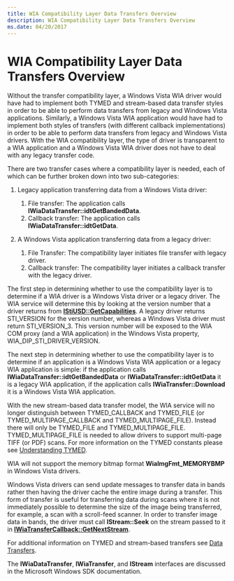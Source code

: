 ```yaml
---
title: WIA Compatibility Layer Data Transfers Overview
description: WIA Compatibility Layer Data Transfers Overview
ms.date: 04/20/2017
---
```


# WIA Compatibility Layer Data Transfers Overview


Without the transfer compatibility layer, a Windows Vista WIA driver would have had to implement both TYMED and stream-based data transfer styles in order to be able to perform data transfers from legacy and Windows Vista applications. Similarly, a Windows Vista WIA application would have had to implement both styles of transfers (with different callback implementations) in order to be able to perform data transfers from legacy and Windows Vista drivers. With the WIA compatibility layer, the type of driver is transparent to a WIA application and a Windows Vista WIA driver does not have to deal with any legacy transfer code.

There are two transfer cases where a compatibility layer is needed, each of which can be further broken down into two sub-categories:

1.  Legacy application transferring data from a Windows Vista driver:
    1.  File transfer: The application calls **IWiaDataTransfer::idtGetBandedData**.
    2.  Callback transfer: The application calls **IWiaDataTransfer::idtGetData**.

2.  A Windows Vista application transferring data from a legacy driver:
    1.  File Transfer: The compatibility layer initiates file transfer with legacy driver.
    2.  Callback transfer: The compatibility layer initiates a callback transfer with the legacy driver.

The first step in determining whether to use the compatibility layer is to determine if a WIA driver is a Windows Vista driver or a legacy driver. The WIA service will determine this by looking at the version number that a driver returns from [**IStiUSD::GetCapabilities**](/windows-hardware/drivers/ddi/stiusd/nf-stiusd-istiusd-getcapabilities). A legacy driver returns STI\_VERSION for the version number, whereas a Windows Vista driver must return STI\_VERSION\_3. This version number will be exposed to the WIA COM proxy (and a WIA application) in the Windows Vista property, WIA\_DIP\_STI\_DRIVER\_VERSION.

The next step in determining whether to use the compatibility layer is to determine if an application is a Windows Vista WIA application or a legacy WIA application is simple: if the application calls **IWiaDataTransfer::idtGetBandedData** or **IWiaDataTransfer::idtGetData** it is a legacy WIA application, if the application calls **IWiaTransfer::Download** it is a Windows Vista WIA application.

With the new stream-based data transfer model, the WIA service will no longer distinguish between TYMED\_CALLBACK and TYMED\_FILE (or TYMED\_MULTIPAGE\_CALLBACK and TYMED\_MULTIPAGE\_FILE). Instead there will only be TYMED\_FILE and TYMED\_MULTIPAGE\_FILE. TYMED\_MULTIPAGE\_FILE is needed to allow drivers to support multi-page TIFF (or PDF) scans. For more information on the TYMED constants please see [Understanding TYMED](understanding-tymed.md).

WIA will not support the memory bitmap format **WiaImgFmt\_MEMORYBMP** in Windows Vista drivers.

Windows Vista drivers can send update messages to transfer data in bands rather then having the driver cache the entire image during a transfer. This form of transfer is useful for transferring data during scans where it is not immediately possible to determine the size of the image being transferred, for example, a scan with a scroll-feed scanner. In order to transfer image data in bands, the driver must call **IStream::Seek** on the stream passed to it in [**IWiaTransferCallback::GetNextStream**](/windows-hardware/drivers/ddi/wia_lh/nf-wia_lh-iwiatransfercallback-getnextstream).

For additional information on TYMED and stream-based transfers see [Data Transfers](data-transfers.md).

The **IWiaDataTransfer**, **IWiaTransfer**, and **IStream** interfaces are discussed in the Microsoft Windows SDK documentation.

 

